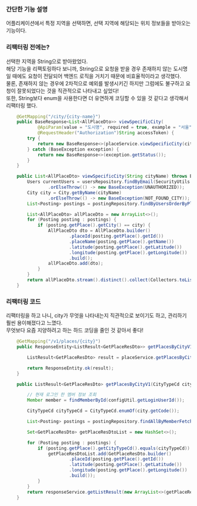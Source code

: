 ### 간단한 기능 설명
어플리케이션에서 특정 지역을 선택하면, 선택 지역에 해당되는 위치 정보들을 받아오는 기능이다.

### 리팩터링 전에는?
선택한 지역을 String으로 받아왔었다. <br>
해당 기능을 리팩토링하다 보니까, String으로 요청을 받을 경우 존재하지 않는 도시명일 때에도 요청이 전달되어 백엔드 로직을 거치기 때문에 비효율적이라고 생각했다. <br>
물론, 존재하지 않는 경우에 2차적으로 예외를 발생시키긴 하지만 그럼에도 불구하고 요청이 잘못되었다는 것을 직관적으로 나타내고 싶었다! <br>
또한, String보다 enum을 사용한다면 더 유연하게 코딩할 수 있을 것 같다고 생각해서 리팩터링 했다.



``` java
    @GetMapping("/city/{city-name}")
    public BaseResponse<List<AllPlaceDto>> viewSpecificCity(
            @ApiParam(value = "도시명", required = true, example = "서울") @PathVariable("city-name") String cityName,
            @RequestHeader("Authorization")String accessToken) {
        try {
            return new BaseResponse<>(placeService.viewSpecificCity(cityName));
        } catch (BaseException exception) {
            return new BaseResponse<>(exception.getStatus());
        }
    }
```


``` java
    public List<AllPlaceDto> viewSpecificCity(String cityName) throws BaseException {
        Users currentUsers = usersRepository.findByEmail(SecurityUtils.getLoggedUserEmail())
                .orElseThrow(() -> new BaseException(UNAUTHORIZED));
        City city = City.getByName(cityName)
                .orElseThrow(() -> new BaseException(NOT_FOUND_CITY));
        List<Posting> postings = postingRepository.findByUsersOrderByPlace(currentUsers);

        List<AllPlaceDto> allPlaceDto = new ArrayList<>();
        for (Posting posting : postings) {
            if (posting.getPlace().getCity() == city) {
                AllPlaceDto dto = AllPlaceDto.builder()
                        .placeId(posting.getPlace().getId())
                        .placeName(posting.getPlace().getName())
                        .latitude(posting.getPlace().getLatitude())
                        .longitude(posting.getPlace().getLongitude())
                        .build();
                allPlaceDto.add(dto);
            }
        }
        return allPlaceDto.stream().distinct().collect(Collectors.toList());
    }
```



### 리팩터링 코드
리팩터링을 하고 나니, city가 무엇을 나타내는지 직관적으로 보이기도 하고, 관리하기 훨씬 용이해졌다고 느꼈다. <br>
무엇보다 요즘 지양하려고 하는 하드 코딩을 줄인 것 같아서 좋다! 

```java
    @GetMapping("/v1/places/{city}")
    public ResponseEntity<ListResult<GetPlaceResDto>> getPlacesByCityV1(@PathVariable("city") CityTypeCd city) {

        ListResult<GetPlaceResDto> result = placeService.getPlacesByCityV1(city);

        return ResponseEntity.ok(result);
    }
```


``` java
    public ListResult<GetPlaceResDto> getPlacesByCityV1(CityTypeCd city) {

        // 현재 로그인 한 멤버 정보 조회
        Member member = findMemberById(configUtil.getLoginUserId());

        CityTypeCd cityTypeCd = CityTypeCd.enumOf(city.getCode());

        List<Posting> postings = postingRepository.findAllByMemberFetch(member);

        Set<GetPlaceResDto> getPlaceResDtoList = new HashSet<>();

        for (Posting posting : postings) {
            if (posting.getPlace().getCityTypeCd().equals(cityTypeCd)) {
                getPlaceResDtoList.add(GetPlaceResDto.builder()
                        .placeId(posting.getPlace().getId())
                        .latitude(posting.getPlace().getLatitude())
                        .longitude(posting.getPlace().getLongitude())
                        .build());
            }
        }
        return responseService.getListResult(new ArrayList<>(getPlaceResDtoList));
    }
```

